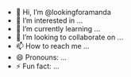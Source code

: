 - 👋 Hi, I’m @lookingforamanda
- 👀 I’m interested in ...
- 🌱 I’m currently learning ...
- 💞️ I’m looking to collaborate on ...
- 📫 How to reach me ...
- 😄 Pronouns: ...
- ⚡ Fun fact: ...

<!---
lookingforamanda/lookingforamanda is a ✨ special ✨ repository because its `README.md` (this file) appears on your GitHub profile.
You can click the Preview link to take a look at your changes.
--->
